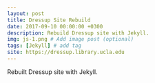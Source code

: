 ```yaml
---
layout: post
title: Dressup Site Rebuild
date: 2017-09-10 00:00:00 +0300
description: Rebuild Dressup site with Jekyll.
img: js-1.png # Add image post (optional)
tags: [Jekyll] # add tag
site: https://dressup.library.ucla.edu
---
```

Rebuilt Dressup site with Jekyll.